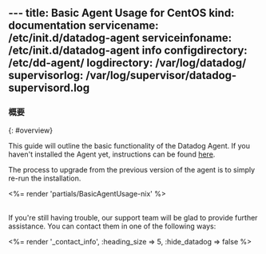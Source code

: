 --- title: Basic Agent Usage for CentOS kind: documentation servicename: /etc/init.d/datadog-agent serviceinfoname: /etc/init.d/datadog-agent info configdirectory: /etc/dd-agent/ logdirectory: /var/log/datadog/
supervisorlog: /var/log/supervisor/datadog-supervisord.log
---

<!--
======================================================
OVERVIEW
======================================================
-->
### 概要
{: #overview}

This guide will outline the basic functionality of the Datadog Agent. If you haven't installed the Agent yet, instructions can be found <a href='https://app.datadoghq.com/account/settings#agent'>here</a>.

The process to upgrade from the previous version of the agent is to simply re-run the installation. 


<%= render 'partials/BasicAgentUsage-nix' %>

<br/>
If you're still having trouble, our support team will be glad to provide further assistance. You can contact them in one of the following ways:

<%= render '_contact_info', :heading_size => 5, :hide_datadog => false %>

